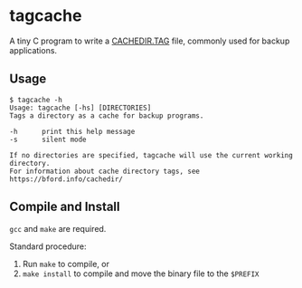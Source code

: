 # tagcache

A tiny C program to write a [CACHEDIR.TAG](https://bford.info/cachedir/) file, commonly used for backup applications.

## Usage

```console
$ tagcache -h
Usage: tagcache [-hs] [DIRECTORIES]
Tags a directory as a cache for backup programs.

-h      print this help message
-s      silent mode

If no directories are specified, tagcache will use the current working directory.
For information about cache directory tags, see https://bford.info/cachedir/
```

## Compile and Install

`gcc` and `make` are required.

Standard procedure:
1. Run `make` to compile, or
2. `make install` to compile and move the binary file to the `$PREFIX`
